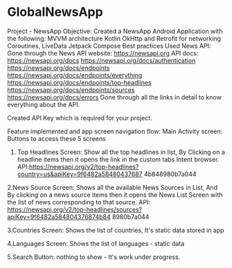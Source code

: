 # GlobalNewsApp
Project - NewsApp
Objective:
Created a NewsApp Android Application with the following:
MVVM architecture
Kotlin
OkHttp and Retrofit for networking
Coroutines, LiveData
Jetpack Compose
Best practices
Used News API:
Gone through the News API website: https://newsapi.org
API docs:
https://newsapi.org/docs
https://newsapi.org/docs/authentication
https://newsapi.org/docs/endpoints
https://newsapi.org/docs/endpoints/everything
https://newsapi.org/docs/endpoints/top-headlines
https://newsapi.org/docs/endpoints/sources
https://newsapi.org/docs/errors
Gone through all the links in detail to know everything about the API.

Created API Key which is required for your project.

Feature implemented and app screen navigation flow:
Main Activity screen: Buttons to access these 5 screens

1. Top Headlines Screen: Show all the top headlines in list, By Clicking on a headline items then it opens the link in the custom tabs Intent browser.
API:https://newsapi.org/v2/top-headlines?country=us&apiKey=9f6482a58480437687 4b848980b7a044

2.News Source Screen: Shows all the available News Sources in List, And By clicking on a news source items then it opens the News List Screen with the list of news corresponding to that source.
API: https://newsapi.org/v2/top-headlines/sources?apiKey=9f6482a584804376874b84 8980b7a044

3.Countries Screen: Shows the list of countries, It's static data stored in app

4.Languages Screen: Shows the list of languages  - static data

5.Search Button: nothing to show - It's work under progress.

